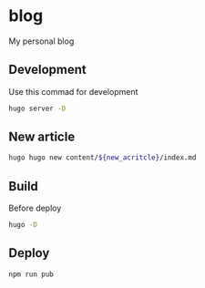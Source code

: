 # blog
My personal blog

## Development
Use this commad for development

```bash
hugo server -D
```

## New article

```bash
hugo hugo new content/${new_acritcle}/index.md
```

## Build
Before deploy

```bash
hugo -D
```

## Deploy

```bash
npm run pub
```
